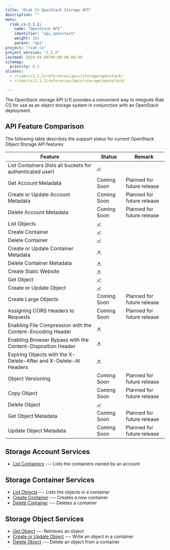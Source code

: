 ```yaml
---
title: "Riak CS OpenStack Storage API"
description: ""
menu:
  riak_cs-2.1.2:
    name: "OpenStack API"
    identifier: "api_openstack"
    weight: 102
    parent: "api"
project: "riak_cs"
project_version: "2.1.2"
lastmod: 2019-04-09T00:00:00-00:00
sitemap:
  priority: 0.3
aliases:
  - /riakcs/2.1.2/references/apis/storage/openstack/
  - /riak/cs/2.1.2/references/apis/storage/openstack/

---
```


The OpenStack storage API (*v1*) provides a convenient way to integrate Riak CS for use as an object storage system in conjunction with an OpenStack deployment.

## API Feature Comparison

The following table describes the support status for current OpenStack Object Storage API features.

Feature | Status | Remark
--------|--------|--------
List Containers (lists all buckets for authenticated user) | <abbr title="Supported" class="supported">✓</abbr> | |
Get Account Metadata | Coming Soon | Planned for future release |
Create or Update Account Metadata | Coming Soon | Planned for future release |
Delete Account Metadata | Coming Soon | Planned for future release |
List Objects | <abbr title="Supported" class="supported">✓</abbr> | |
Create Container | <abbr title="Supported" class="supported">✓</abbr> | |
Delete Container | <abbr title="Supported" class="supported">✓</abbr> | |
Create or Update Container Metadata | <abbr title="Unsupported" class="unsupported">✗</abbr> | |
Delete Container Metadata | <abbr title="Unsupported" class="unsupported">✗</abbr> | |
Create Static Website | <abbr title="Unsupported" class="unsupported">✗</abbr> | |
Get Object | <abbr title="Supported" class="supported">✓</abbr> | |
Create or Update Object | <abbr title="Supported" class="supported">✓</abbr> | |
Create Large Objects | Coming Soon | Planned for future release |
Assigning CORS Headers to Requests | Coming Soon | Planned for future release |
Enabling File Compression with the Content-Encoding Header | <abbr title="Unsupported" class="unsupported">✗</abbr> | |
Enabling Browser Bypass with the Content-Disposition Header | <abbr title="Unsupported" class="unsupported">✗</abbr> | |
Expiring Objects with the X-Delete-After and X-Delete-At Headers | <abbr title="Unsupported" class="unsupported">✗</abbr> | |
Object Versioning | Coming Soon | Planned for future release |
Copy Object | Coming Soon | Planned for future release |
Delete Object | <abbr title="Supported" class="supported">✓</abbr> | |
Get Object Metadata | Coming Soon | Planned for future release |
Update Object Metadata | Coming Soon | Planned for future release |

## Storage Account Services

* [List Containers]({{<baseurl>}}riak/cs/2.1.2/references/apis/storage/openstack/list-containers) --- Lists the containers owned by an account

## Storage Container Services

* [List Objects]({{<baseurl>}}riak/cs/2.1.2/references/apis/storage/openstack/list-objects) --- Lists the objects in a container
* [Create Container]({{<baseurl>}}riak/cs/2.1.2/references/apis/storage/openstack/create-container) --- Creates a new container
* [Delete Container]({{<baseurl>}}riak/cs/2.1.2/references/apis/storage/openstack/delete-container) --- Deletes a container

## Storage Object Services

* [Get Object]({{<baseurl>}}riak/cs/2.1.2/references/apis/storage/openstack/get-object) --- Retrieves an object
* [Create or Update Object]({{<baseurl>}}riak/cs/2.1.2/references/apis/storage/openstack/create-object) --- Write an object in a container
* [Delete Object]({{<baseurl>}}riak/cs/2.1.2/references/apis/storage/openstack/delete-object) --- Delete an object from a container
